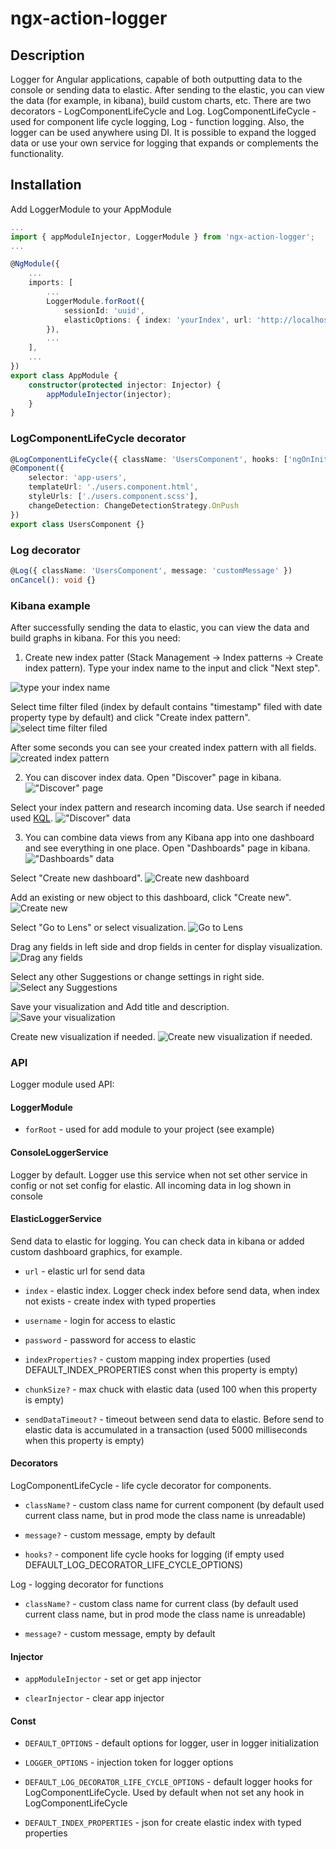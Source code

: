 # ngx-action-logger

## Description

Logger for Angular applications, capable of both outputting data to the console or sending data to elastic. After sending to the elastic, you can view the data (for example, in kibana), build custom charts, etc. There are two decorators - LogComponentLifeCycle and Log.
LogComponentLifeCycle - used for component life cycle logging, Log - function logging. Also, the logger can be used anywhere using DI. It is possible to expand the logged data or use your own service for logging that expands or complements the functionality.

## Installation

Add LoggerModule to your AppModule

```typescript
...
import { appModuleInjector, LoggerModule } from 'ngx-action-logger';
...

@NgModule({
    ...
    imports: [
        ...
        LoggerModule.forRoot({
            sessionId: 'uuid',
            elasticOptions: { index: 'yourIndex', url: 'http://localhost:9200', username: 'elastic', password: '123456' }
        }),
        ...
    ],
    ...
})
export class AppModule {
    constructor(protected injector: Injector) {
        appModuleInjector(injector);
    }
}
```

### LogComponentLifeCycle decorator

```typescript
@LogComponentLifeCycle({ className: 'UsersComponent', hooks: ['ngOnInit', 'ngOnDestroy'], message: 'customMessage' })
@Component({
    selector: 'app-users',
    templateUrl: './users.component.html',
    styleUrls: ['./users.component.scss'],
    changeDetection: ChangeDetectionStrategy.OnPush
})
export class UsersComponent {}
```

### Log decorator

```typescript
@Log({ className: 'UsersComponent', message: 'customMessage' })
onCancel(): void {}
```

### Kibana example

After successfully sending the data to elastic, you can view the data and build graphs in kibana. For this you need:

1. Create new index patter (Stack Management -> Index patterns -> Create index pattern). Type your index name to the input and click "Next step".

![type your index name](https://github.com/TALRACE/ngx-action-logger/img/kibana_1.png?raw=true)

 Select time filter filed (index by default contains "timestamp" filed with date property type by default) and click "Create index pattern".
![select time filter filed](https://github.com/TALRACE/ngx-action-logger/img/kibana_2.png?raw=true)

 After some seconds you can see your created index pattern with all fields.
![created index pattern](https://github.com/TALRACE/ngx-action-logger/img/kibana_3.png?raw=true)

2. You can discover index data. Open "Discover" page in kibana.
!["Discover" page](https://github.com/TALRACE/ngx-action-logger/img/kibana_4.png?raw=true)

Select your index pattern and research incoming data. Use search if needed used [KQL](https://www.elastic.co/guide/en/kibana/7.8/kuery-query.html).
!["Discover" data](https://github.com/TALRACE/ngx-action-logger/img/kibana_5.png?raw=true)

3. You can combine data views from any Kibana app into one dashboard and see everything in one place. Open "Dashboards" page in kibana.
!["Dashboards" data](https://github.com/TALRACE/ngx-action-logger/img/kibana_6.png?raw=true)

Select "Create new dashboard".
![Create new dashboard](https://github.com/TALRACE/ngx-action-logger/img/kibana_7.png?raw=true)

Add an existing or new object to this dashboard, click "Create new".
![Create new](https://github.com/TALRACE/ngx-action-logger/img/kibana_8.png?raw=true)

Select "Go to Lens" or select visualization.
![Go to Lens](https://github.com/TALRACE/ngx-action-logger/img/kibana_9.png?raw=true)

Drag any fields in left side and drop fields in center for display visualization.
![Drag any fields](https://github.com/TALRACE/ngx-action-logger/img/kibana_10.png?raw=true)

Select any other Suggestions or change settings in right side.
![Select any Suggestions](https://github.com/TALRACE/ngx-action-logger/img/kibana_11.png?raw=true)

Save your visualization and Add title and description.
![Save your visualization](https://github.com/TALRACE/ngx-action-logger/img/kibana_12.png?raw=true)

Create new visualization if needed.
![Create new visualization if needed.](https://github.com/TALRACE/ngx-action-logger/img/kibana_13.png?raw=true)

### API

Logger module used API:

#### LoggerModule

* `forRoot` - used for add module to your project (see example)

#### ConsoleLoggerService

Logger by default. Logger use this service when not set other service in config or not set config for elastic.
All incoming data in log shown in console 

#### ElasticLoggerService

Send data to elastic for logging. You can check data in kibana or added custom dashboard graphics, for example.

* `url` - elastic url for send data

* `index` - elastic index. Logger check index before send data, when index not exists - create index with typed properties

* `username` - login for access to elastic

* `password` - password for access to elastic

* `indexProperties?` - custom mapping index properties (used DEFAULT_INDEX_PROPERTIES const when this property is empty)

* `chunkSize?` - max chuck with elastic data (used 100 when this property is empty)

* `sendDataTimeout?` - timeout between send data to elastic. Before send to elastic data is accumulated in a transaction (used 5000 milliseconds when this property is empty)

#### Decorators

LogComponentLifeCycle - life cycle decorator for components.

* `className?` - custom class name for current component (by default used current class name, but in prod mode the class name is unreadable)

* `message?` - custom message, empty by default

* `hooks?` - component life cycle hooks for logging (if empty used DEFAULT_LOG_DECORATOR_LIFE_CYCLE_OPTIONS)

Log - logging decorator for functions

* `className?` - custom class name for current class (by default used current class name, but in prod mode the class name is unreadable)

* `message?` - custom message, empty by default

#### Injector

* `appModuleInjector` - set or get app injector

* `clearInjector` - clear app injector

#### Const

* `DEFAULT_OPTIONS` - default options for logger, user in logger initialization

* `LOGGER_OPTIONS` - injection token for logger options

* `DEFAULT_LOG_DECORATOR_LIFE_CYCLE_OPTIONS` - default logger hooks for LogComponentLifeCycle. Used by default when not set any hook in LogComponentLifeCycle

* `DEFAULT_INDEX_PROPERTIES` - json for create elastic index with typed properties